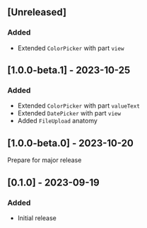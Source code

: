 ## [Unreleased]

### Added

- Extended `ColorPicker` with part `view`

## [1.0.0-beta.1] - 2023-10-25

### Added

- Extended `ColorPicker` with part `valueText`
- Extended `DatePicker` with part `view`
- Added `FileUpload` anatomy

## [1.0.0-beta.0] - 2023-10-20

Prepare for major release

## [0.1.0] - 2023-09-19

### Added

- Initial release
